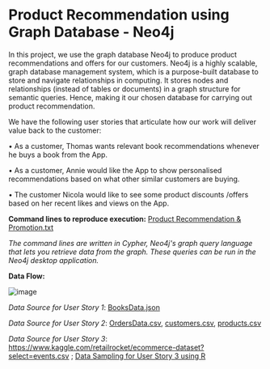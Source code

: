 # Product Recommendation using Graph Database - Neo4j

In this project, we use the graph database Neo4j to produce product recommendations and offers for our customers. Neo4j is a highly scalable, graph database management system, which is a purpose-built database to store and navigate relationships in computing. It stores nodes and relationships (instead of tables or documents) in a graph structure for semantic queries. Hence, making it our chosen database for carrying out product recommendation.


We have the following user stories that articulate how our work will deliver value back to the customer:


•	As a customer, Thomas wants relevant book recommendations whenever he buys a book from the App. 


•	As a customer, Annie would like the App to show personalised recommendations based on what other similar customers are buying. 


•	The customer Nicola would like to see some product discounts /offers based on her recent likes and views on the App.


**Command lines to reproduce execution:** [Product Recommendation & Promotion.txt](https://github.com/Garima27dec/Neo4j-Project/blob/main/Product%20Recommendation%20%26%20Promotion.txt)


*The command lines are written in Cypher, Neo4j's graph query language that lets you retrieve data from the graph. These queries can be run in the Neo4j desktop application.*


**Data Flow:**


![image](https://github.com/Garima27dec/Neo4j-Project/assets/99138272/e593cfde-51df-4043-bcc9-42db067933a2)


*Data Source for User Story 1*: [BooksData.json](https://github.com/Garima27dec/Neo4j-Project/blob/main/BooksData.json)


*Data Source for User Story 2*: [OrdersData.csv](https://github.com/Garima27dec/Neo4j-Project/blob/main/OrdersData.csv), [customers.csv](https://github.com/Garima27dec/Neo4j-Project/blob/main/customers.csv), [products.csv](https://github.com/Garima27dec/Neo4j-Project/blob/main/products.csv)


*Data Source for User Story 3*: https://www.kaggle.com/retailrocket/ecommerce-dataset?select=events.csv
; [Data Sampling for User Story 3 using R](https://github.com/Garima27dec/Neo4j-Project/blob/main/DataSampling(likesandviews).R)

